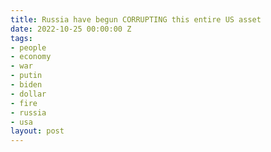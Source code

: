 ```yaml
---
title: Russia have begun CORRUPTING this entire US asset
date: 2022-10-25 00:00:00 Z
tags:
- people
- economy
- war
- putin
- biden
- dollar
- fire
- russia
- usa
layout: post
---
```


